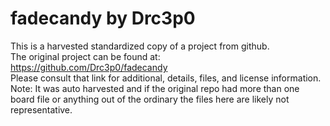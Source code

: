 
# fadecandy by Drc3p0  
This is a harvested standardized copy of a project from github.  
The original project can be found at:  
https://github.com/Drc3p0/fadecandy  
Please consult that link for additional, details, files, and license information.  
Note: It was auto harvested and if the original repo had more than one board file or anything out of the ordinary the files here are likely not representative.  
    